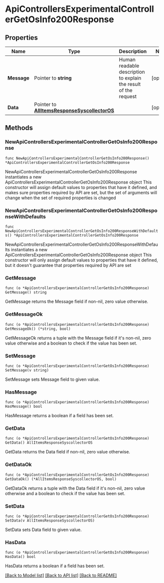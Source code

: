 # ApiControllersExperimentalControllerGetOsInfo200Response

## Properties

Name | Type | Description | Notes
------------ | ------------- | ------------- | -------------
**Message** | Pointer to **string** | Human readable description to explain the result of the request | [optional] 
**Data** | Pointer to [**AllItemsResponseSyscollectorOS**](AllItemsResponseSyscollectorOS.md) |  | [optional] 

## Methods

### NewApiControllersExperimentalControllerGetOsInfo200Response

`func NewApiControllersExperimentalControllerGetOsInfo200Response() *ApiControllersExperimentalControllerGetOsInfo200Response`

NewApiControllersExperimentalControllerGetOsInfo200Response instantiates a new ApiControllersExperimentalControllerGetOsInfo200Response object
This constructor will assign default values to properties that have it defined,
and makes sure properties required by API are set, but the set of arguments
will change when the set of required properties is changed

### NewApiControllersExperimentalControllerGetOsInfo200ResponseWithDefaults

`func NewApiControllersExperimentalControllerGetOsInfo200ResponseWithDefaults() *ApiControllersExperimentalControllerGetOsInfo200Response`

NewApiControllersExperimentalControllerGetOsInfo200ResponseWithDefaults instantiates a new ApiControllersExperimentalControllerGetOsInfo200Response object
This constructor will only assign default values to properties that have it defined,
but it doesn't guarantee that properties required by API are set

### GetMessage

`func (o *ApiControllersExperimentalControllerGetOsInfo200Response) GetMessage() string`

GetMessage returns the Message field if non-nil, zero value otherwise.

### GetMessageOk

`func (o *ApiControllersExperimentalControllerGetOsInfo200Response) GetMessageOk() (*string, bool)`

GetMessageOk returns a tuple with the Message field if it's non-nil, zero value otherwise
and a boolean to check if the value has been set.

### SetMessage

`func (o *ApiControllersExperimentalControllerGetOsInfo200Response) SetMessage(v string)`

SetMessage sets Message field to given value.

### HasMessage

`func (o *ApiControllersExperimentalControllerGetOsInfo200Response) HasMessage() bool`

HasMessage returns a boolean if a field has been set.

### GetData

`func (o *ApiControllersExperimentalControllerGetOsInfo200Response) GetData() AllItemsResponseSyscollectorOS`

GetData returns the Data field if non-nil, zero value otherwise.

### GetDataOk

`func (o *ApiControllersExperimentalControllerGetOsInfo200Response) GetDataOk() (*AllItemsResponseSyscollectorOS, bool)`

GetDataOk returns a tuple with the Data field if it's non-nil, zero value otherwise
and a boolean to check if the value has been set.

### SetData

`func (o *ApiControllersExperimentalControllerGetOsInfo200Response) SetData(v AllItemsResponseSyscollectorOS)`

SetData sets Data field to given value.

### HasData

`func (o *ApiControllersExperimentalControllerGetOsInfo200Response) HasData() bool`

HasData returns a boolean if a field has been set.


[[Back to Model list]](../README.md#documentation-for-models) [[Back to API list]](../README.md#documentation-for-api-endpoints) [[Back to README]](../README.md)


